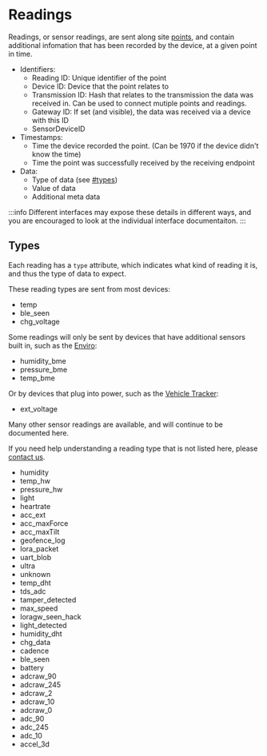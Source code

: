# Readings

Readings, or sensor readings, are sent along site [points](./points), and contain additional infomation that has been recorded by the device, at a given point in time.

- Identifiers:
    - Reading ID: Unique identifier of the point
    - Device ID: Device that the point relates to
    - Transmission ID: Hash that relates to the transmission the data was received in. Can be used to connect mutiple points and readings.
    - Gateway ID: If set (and visible), the data was received via a device with this ID
    - SensorDeviceID
- Timestamps:
    - Time the device recorded the point. (Can be 1970 if the device didn't know the time)
    - Time the point was successfully received by the receiving endpoint
- Data:
    - Type of data (see [#types](#types))
    - Value of data
    - Additional meta data

:::info
Different interfaces may expose these details in different ways, and you are encouraged to look at the individual interface documentaiton.
:::

## Types

Each reading has a `type` attribute, which indicates what kind of reading it is, and thus the type of data to expect.

These reading types are sent from most devices:

- temp
- ble_seen
- chg_voltage

Some readings will only be sent by devices that have additional sensors built in, such as the [Enviro](/devices/enviro/):

- humidity_bme
- pressure_bme
- temp_bme

Or by devices that plug into power, such as the [Vehicle Tracker](/devices/vehicle/):

- ext_voltage

Many other sensor readings are available, and will continue to be documented here.

If you need help understanding a reading type that is not listed here, please [contact us](https://support.lightbug.cloud/).

- humidity
- temp_hw
- pressure_hw
- light
- heartrate
- acc_ext
- acc_maxForce
- acc_maxTilt
- geofence_log
- lora_packet
- uart_blob
- ultra
- unknown
- temp_dht
- tds_adc
- tamper_detected
- max_speed
- loragw_seen_hack
- light_detected
- humidity_dht
- chg_data
- cadence
- ble_seen
- battery
- adcraw_90
- adcraw_245
- adcraw_2
- adcraw_10
- adcraw_0
- adc_90
- adc_245
- adc_10
- accel_3d
